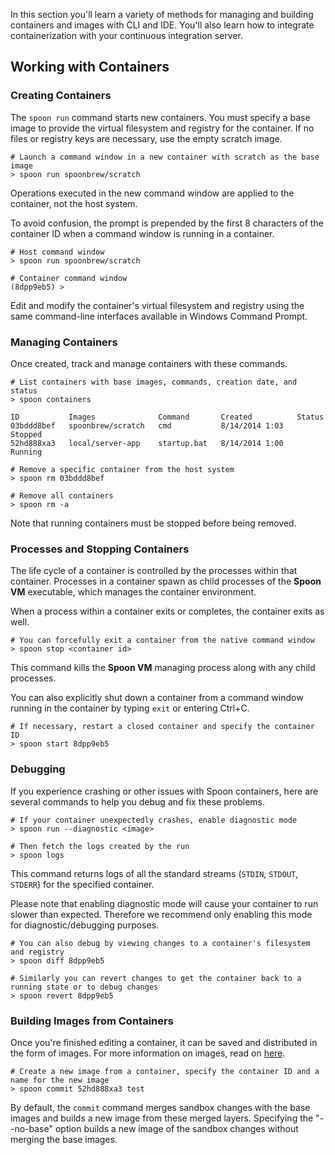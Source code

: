 In this section you'll learn a variety of methods for managing and building containers and images with CLI and IDE. You'll also learn how to integrate containerization with your continuous integration server.

## Working with Containers

### Creating Containers

The `spoon run` command starts new containers. You must specify a base image to provide the virtual filesystem and registry for the container. If no files or registry keys are necessary, use the empty scratch image.

```
# Launch a command window in a new container with scratch as the base image
> spoon run spoonbrew/scratch
```

Operations executed in the new command window are applied to the container, not the host system.

To avoid confusion, the prompt is prepended by the first 8 characters of the container ID when a command window is running in a container.

```
# Host command window
> spoon run spoonbrew/scratch

# Container command window
(8dpp9eb5) >
```

Edit and modify the container's virtual filesystem and registry using the same command-line interfaces available in Windows Command Prompt.

### Managing Containers

Once created, track and manage containers with these commands.

```
# List containers with base images, commands, creation date, and status
> spoon containers

ID           Images              Command       Created          Status
03bddd8bef   spoonbrew/scratch   cmd           8/14/2014 1:03   Stopped
52hd888xa3   local/server-app    startup.bat   8/14/2014 1:00   Running

# Remove a specific container from the host system
> spoon rm 03bddd8bef

# Remove all containers
> spoon rm -a
```

Note that running containers must be stopped before being removed.

### Processes and Stopping Containers

The life cycle of a container is controlled by the processes within that container. Processes in a container spawn as child processes of the **Spoon VM** executable, which manages the container environment.

When a process within a container exits or completes, the container exits as well.

```
# You can forcefully exit a container from the native command window
> spoon stop <container id>
```

This command kills the **Spoon VM** managing process along with any child processes.

You can also explicitly shut down a container from a command window running in the container by typing `exit` or entering Ctrl+C.

```
# If necessary, restart a closed container and specify the container ID
> spoon start 8dpp9eb5
```

### Debugging

If you experience crashing or other issues with Spoon containers, here are several commands to help you debug and fix these problems.

```
# If your container unexpectedly crashes, enable diagnostic mode
> spoon run --diagnostic <image>

# Then fetch the logs created by the run
> spoon logs
```

This command returns logs of all the standard streams (`STDIN`, `STDOUT`, `STDERR`) for the specified container.

Please note that enabling diagnostic mode will cause your container to run slower than expected. Therefore we recommend only enabling this mode for diagnostic/debugging purposes.

```
# You can also debug by viewing changes to a container's filesystem and registry
> spoon diff 8dpp9eb5

# Similarly you can revert changes to get the container back to a running state or to debug changes
> spoon revert 8dpp9eb5
```

### Building Images from Containers

Once you're finished editing a container, it can be saved and distributed in the form of images. For more information on images, read on [here](/docs/build#working-with-images).

```
# Create a new image from a container, specify the container ID and a name for the new image
> spoon commit 52hd888xa3 test
```

By default, the `commit` command merges sandbox changes with the base images and builds a new image from these merged layers. Specifying the "--no-base" option builds a new image of the sandbox changes without merging the base images.